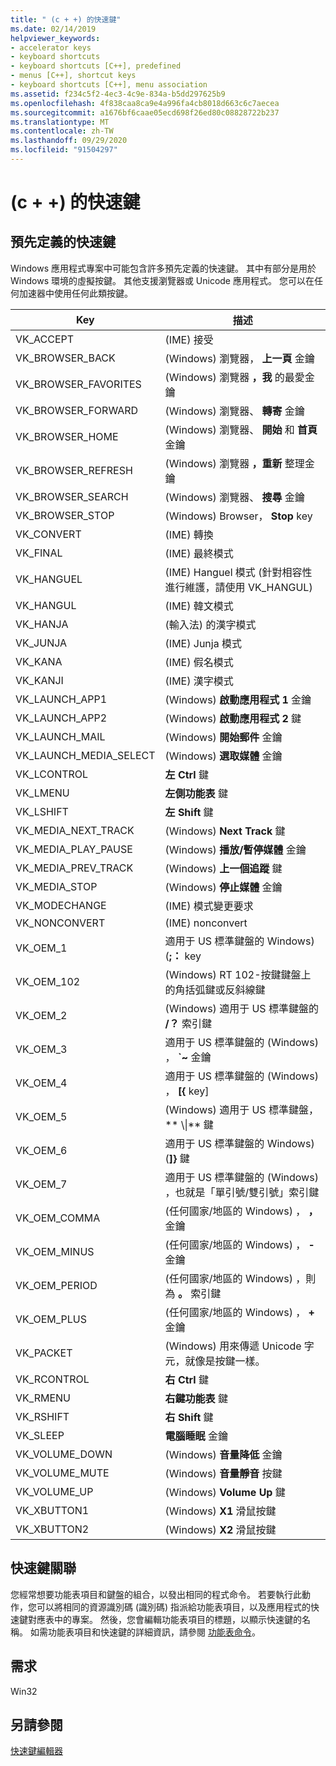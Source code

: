 ```yaml
---
title: " (c + +) 的快速鍵"
ms.date: 02/14/2019
helpviewer_keywords:
- accelerator keys
- keyboard shortcuts
- keyboard shortcuts [C++], predefined
- menus [C++], shortcut keys
- keyboard shortcuts [C++], menu association
ms.assetid: f234c5f2-4ec3-4c9e-834a-b5dd297625b9
ms.openlocfilehash: 4f838caa8ca9e4a996fa4cb8018d663c6c7aecea
ms.sourcegitcommit: a1676bf6caae05ecd698f26ed80c08828722b237
ms.translationtype: MT
ms.contentlocale: zh-TW
ms.lasthandoff: 09/29/2020
ms.locfileid: "91504297"
---
```

# <a name="accelerator-keys-c"></a> (c + +) 的快速鍵

## <a name="predefined-accelerator-keys"></a>預先定義的快速鍵

Windows 應用程式專案中可能包含許多預先定義的快速鍵。 其中有部分是用於 Windows 環境的虛擬按鍵。 其他支援瀏覽器或 Unicode 應用程式。 您可以在任何加速器中使用任何此類按鍵。

|Key|描述|
|---------|-----------------|
|VK_ACCEPT| (IME) 接受|
|VK_BROWSER_BACK| (Windows) 瀏覽器， **上一頁** 金鑰|
|VK_BROWSER_FAVORITES| (Windows) 瀏覽器 **，我** 的最愛金鑰|
|VK_BROWSER_FORWARD| (Windows) 瀏覽器、 **轉寄** 金鑰|
|VK_BROWSER_HOME| (Windows) 瀏覽器、 **開始** 和 **首頁** 金鑰|
|VK_BROWSER_REFRESH| (Windows) 瀏覽器 **，重新** 整理金鑰|
|VK_BROWSER_SEARCH| (Windows) 瀏覽器、 **搜尋** 金鑰|
|VK_BROWSER_STOP| (Windows) Browser， **Stop** key|
|VK_CONVERT| (IME) 轉換|
|VK_FINAL| (IME) 最終模式|
|VK_HANGUEL| (IME) Hanguel 模式 (針對相容性進行維護，請使用 VK_HANGUL) |
|VK_HANGUL| (IME) 韓文模式|
|VK_HANJA| (輸入法) 的漢字模式|
|VK_JUNJA| (IME) Junja 模式|
|VK_KANA| (IME) 假名模式|
|VK_KANJI| (IME) 漢字模式|
|VK_LAUNCH_APP1| (Windows) **啟動應用程式 1** 金鑰|
|VK_LAUNCH_APP2| (Windows) **啟動應用程式 2** 鍵|
|VK_LAUNCH_MAIL| (Windows) **開始郵件** 金鑰|
|VK_LAUNCH_MEDIA_SELECT| (Windows) **選取媒體** 金鑰|
|VK_LCONTROL|**左 Ctrl** 鍵|
|VK_LMENU|**左側功能表** 鍵|
|VK_LSHIFT|**左 Shift** 鍵|
|VK_MEDIA_NEXT_TRACK| (Windows) **Next Track** 鍵|
|VK_MEDIA_PLAY_PAUSE| (Windows) **播放/暫停媒體** 金鑰|
|VK_MEDIA_PREV_TRACK| (Windows) **上一個追蹤** 鍵|
|VK_MEDIA_STOP| (Windows) **停止媒體** 金鑰|
|VK_MODECHANGE| (IME) 模式變更要求|
|VK_NONCONVERT| (IME) nonconvert|
|VK_OEM_1|適用于 US 標準鍵盤的 Windows)  (**;：** key|
|VK_OEM_102| (Windows) RT 102-按鍵鍵盤上的角括弧鍵或反斜線鍵|
|VK_OEM_2| (Windows) 適用于 US 標準鍵盤的 **/？** 索引鍵|
|VK_OEM_3|適用于 US 標準鍵盤的 (Windows) ， **`~** 金鑰|
|VK_OEM_4|適用于 US 標準鍵盤的 (Windows) ， **[{** key]|
|VK_OEM_5| (Windows) 適用于 US 標準鍵盤， ** \\&#124;** 鍵|
|VK_OEM_6|適用于 US 標準鍵盤的 Windows)  (**]}** 鍵|
|VK_OEM_7|適用于 US 標準鍵盤的 (Windows) ，也就是「單引號/雙引號」索引鍵|
|VK_OEM_COMMA| (任何國家/地區的 Windows) ， **，** 金鑰|
|VK_OEM_MINUS| (任何國家/地區的 Windows) ， **-** 金鑰|
|VK_OEM_PERIOD| (任何國家/地區的 Windows) ，則為 **。** 索引鍵|
|VK_OEM_PLUS| (任何國家/地區的 Windows) ， **+** 金鑰|
|VK_PACKET| (Windows) 用來傳遞 Unicode 字元，就像是按鍵一樣。|
|VK_RCONTROL|**右 Ctrl** 鍵|
|VK_RMENU|**右鍵功能表** 鍵|
|VK_RSHIFT|**右 Shift** 鍵|
|VK_SLEEP|**電腦睡眠** 金鑰|
|VK_VOLUME_DOWN| (Windows) **音量降低** 金鑰|
|VK_VOLUME_MUTE| (Windows) **音量靜音** 按鍵|
|VK_VOLUME_UP| (Windows) **Volume Up** 鍵|
|VK_XBUTTON1| (Windows) **X1** 滑鼠按鍵|
|VK_XBUTTON2| (Windows) **X2** 滑鼠按鍵|

## <a name="accelerator-key-association"></a>快速鍵關聯

您經常想要功能表項目和鍵盤的組合，以發出相同的程式命令。 若要執行此動作，您可以將相同的資源識別碼 (識別碼) 指派給功能表項目，以及應用程式的快速鍵對應表中的專案。 然後，您會編輯功能表項目的標題，以顯示快速鍵的名稱。 如需功能表項目和快速鍵的詳細資訊，請參閱 [功能表命令](./menu-command-properties.md)。

## <a name="requirements"></a>需求

Win32

## <a name="see-also"></a>另請參閱

[快速鍵編輯器](../windows/accelerator-editor.md)<br/>
